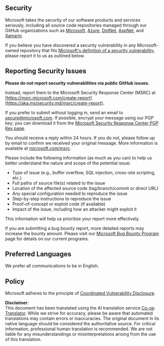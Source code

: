 <!--
CO_OP_TRANSLATOR_METADATA:
{
  "original_hash": "cc205495d4eace1fabcdee963024069f",
  "translation_date": "2025-06-12T11:03:05+00:00",
  "source_file": "SECURITY.md",
  "language_code": "en"
}
-->
## Security

Microsoft takes the security of our software products and services seriously, including all source code repositories managed through our GitHub organizations such as [Microsoft](https://github.com/Microsoft), [Azure](https://github.com/Azure), [DotNet](https://github.com/dotnet), [AspNet](https://github.com/aspnet), and [Xamarin](https://github.com/xamarin).

If you believe you have discovered a security vulnerability in any Microsoft-owned repository that fits [Microsoft's definition of a security vulnerability](https://aka.ms/security.md/definition), please report it to us as outlined below.

## Reporting Security Issues

**Please do not report security vulnerabilities via public GitHub issues.**

Instead, report them to the Microsoft Security Response Center (MSRC) at [https://msrc.microsoft.com/create-report](https://aka.ms/security.md/msrc/create-report).

If you prefer to submit without logging in, send an email to [secure@microsoft.com](mailto:secure@microsoft.com). If possible, encrypt your message using our PGP key; you can download it from the [Microsoft Security Response Center PGP Key page](https://aka.ms/security.md/msrc/pgp).

You should receive a reply within 24 hours. If you do not, please follow up by email to confirm we received your original message. More information is available at [microsoft.com/msrc](https://www.microsoft.com/msrc).

Please include the following information (as much as you can) to help us better understand the nature and scope of the potential issue:

  * Type of issue (e.g., buffer overflow, SQL injection, cross-site scripting, etc.)
  * Full paths of source file(s) related to the issue
  * Location of the affected source code (tag/branch/commit or direct URL)
  * Any special configuration needed to reproduce the issue
  * Step-by-step instructions to reproduce the issue
  * Proof-of-concept or exploit code (if available)
  * Impact of the issue, including how an attacker might exploit it

This information will help us prioritize your report more effectively.

If you are submitting a bug bounty report, more detailed reports may increase the bounty amount. Please visit our [Microsoft Bug Bounty Program](https://aka.ms/security.md/msrc/bounty) page for details on our current programs.

## Preferred Languages

We prefer all communications to be in English.

## Policy

Microsoft adheres to the principle of [Coordinated Vulnerability Disclosure](https://aka.ms/security.md/cvd).

**Disclaimer**:  
This document has been translated using the AI translation service [Co-op Translator](https://github.com/Azure/co-op-translator). While we strive for accuracy, please be aware that automated translations may contain errors or inaccuracies. The original document in its native language should be considered the authoritative source. For critical information, professional human translation is recommended. We are not liable for any misunderstandings or misinterpretations arising from the use of this translation.
